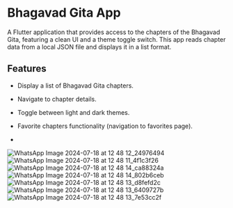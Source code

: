 # Bhagavad Gita App

A Flutter application that provides access to the chapters of the Bhagavad Gita, featuring a clean UI and a theme toggle switch. This app reads chapter data from a local JSON file and displays it in a list format.

## Features

- Display a list of Bhagavad Gita chapters.
- Navigate to chapter details.
- Toggle between light and dark themes.
- Favorite chapters functionality (navigation to favorites page).

- 
![WhatsApp Image 2024-07-18 at 12 48 12_24976494](https://github.com/user-attachments/assets/12973bc7-5064-49fa-9ace-5be7ed496153)
![WhatsApp Image 2024-07-18 at 12 48 11_4f1c3f26](https://github.com/user-attachments/assets/259979b9-4130-47e3-9790-110286335562)
![WhatsApp Image 2024-07-18 at 12 48 14_ca88324a](https://github.com/user-attachments/assets/9c1e4980-6768-4c28-9622-5f2185a5d7f9)
![WhatsApp Image 2024-07-18 at 12 48 14_802b6ceb](https://github.com/user-attachments/assets/b51ef060-1eea-41a3-841e-a307b2b52fc5)
![WhatsApp Image 2024-07-18 at 12 48 13_d8fefd2c](https://github.com/user-attachments/assets/f0bfd3c0-fd7e-41a7-a846-e4700ec58248)
![WhatsApp Image 2024-07-18 at 12 48 13_6409727b](https://github.com/user-attachments/assets/e6b1c992-f4eb-4f5d-b00a-a8e6cf7649b5)
![WhatsApp Image 2024-07-18 at 12 48 13_7e53cc2f](https://github.com/user-attachments/assets/dba357a7-9faa-4ca4-b0e6-f9ce4eef2027)
